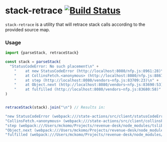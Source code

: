# stack-retrace [![Build Status](https://travis-ci.org/SponsorPay/stack-retrace.svg?branch=master)](https://travis-ci.org/SponsorPay/stack-retrace)

`stack-retrace` is a utility that will retrace stack calls according to the provided source map.

### Usage

```js
import {parseStack, retraceStack}

const stack = parseStack(
  "StatusCodeError: No such placement\n" +
    "    at new StatusCodeError (http://localhost:8080/nfp.js:8961:28)\n" +
    "    at CollinsFetch.<anonymous> (http://localhost:8080/nfp.js:8867:35)\n" +
    "    at step (http://localhost:8080/vendors~nfp.js:83709:23)\n" +
    "    at Object.next (http://localhost:8080/vendors~nfp.js:83690:53)\n" +
    "    at fulfilled (http://localhost:8080/vendors~nfp.js:83680:58)"
)


retraceStack(stack).join("\n") // Results in:

"new StatusCodeError (webpack:///state-actions/src/client/statusCodeError.ts:18:4)\n" +
"CollinsFetch.<anonymous> (webpack:///state-actions/src/client/collinsFetch.ts:63:12)\n" +
"step (webpack:///Users/mckomo/Projects/revenue-desk/node_modules/tslib/tslib.es6.js:97:0)\n" +
"Object.next (webpack:///Users/mckomo/Projects/revenue-desk/node_modules/tslib/tslib.es6.js:78:44)\n" +
"fulfilled (webpack:///Users/mckomo/Projects/revenue-desk/node_modules/tslib/tslib.es6.js:68:41)"
```
